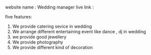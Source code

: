 website name : Wedding manager
live link : 

five features:
1. We provide catering sevice in wedding
2. We arrange different entertaining event like dance , dj in wedding
3. we provide good jewellery
4. We provide photography
5. We provide different kind of decoration